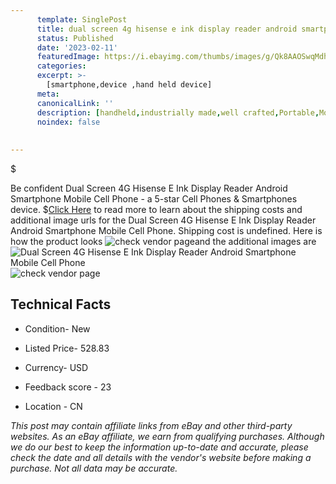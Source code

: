 ```yaml
---
      template: SinglePost
      title: dual screen 4g hisense e ink display reader android smartphone mobile cell phone
      status: Published
      date: '2023-02-11'
      featuredImage: https://i.ebayimg.com/thumbs/images/g/Qk8AAOSwqMdhJFLK/s-l225.jpg
      categories: 
      excerpt: >-
        [smartphone,device ,hand held device]
      meta:
      canonicalLink: ''
      description: [handheld,industrially made,well crafted,Portable,Mobile,Compact,Convenient,Lightweight,Maneuverable,Man-portable,Miniature,Carriable,Hand-held,Light,Holdable,Transportable,Mobile device,Pocket-sized,On-the-go,Wireless,Cordless,Compact size,Convenient size, smartphone,device ,hand held device]
      noindex: false
      
        
---
```

$

Be confident Dual Screen 4G Hisense E Ink Display Reader Android Smartphone Mobile Cell Phone - a 5-star Cell Phones & Smartphones device.
$[Click Here](https://www.ebay.com/itm/174906012292?hash=item28b935f284%3Ag%3AQk8AAOSwqMdhJFLK&mkevt=1&mkcid=1&mkrid=711-53200-19255-0&campid=%253CePNCampaignId%253E&customid=%253CreferenceId%253E&toolid=10049) to read more to learn about the shipping costs and additional image urls for the Dual Screen 4G Hisense E Ink Display Reader Android Smartphone Mobile Cell Phone. Shipping cost is undefined. Here is how the product looks ![check vendor page](https://i.ebayimg.com/thumbs/images/g/Qk8AAOSwqMdhJFLK/s-l225.jpg)and the additional images are![Dual Screen 4G Hisense E Ink Display Reader Android Smartphone Mobile Cell Phone](https://i.ebayimg.com/images/g/Qk8AAOSwqMdhJFLK/s-l960.jpg)![check vendor page](https://origin-galleryplus.ebayimg.com/ws/web/174906012292_2_0_1/225x225.jpg,https://origin-galleryplus.ebayimg.com/ws/web/174906012292_3_0_1/225x225.jpg,https://origin-galleryplus.ebayimg.com/ws/web/174906012292_4_0_1/225x225.jpg,https://origin-galleryplus.ebayimg.com/ws/web/174906012292_5_0_1/225x225.jpg,https://origin-galleryplus.ebayimg.com/ws/web/174906012292_6_0_1/225x225.jpg,https://origin-galleryplus.ebayimg.com/ws/web/174906012292_7_0_1/225x225.jpg,https://origin-galleryplus.ebayimg.com/ws/web/174906012292_8_0_1/225x225.jpg,https://origin-galleryplus.ebayimg.com/ws/web/174906012292_9_0_1/225x225.jpg,https://origin-galleryplus.ebayimg.com/ws/web/174906012292_10_0_1/225x225.jpg,https://origin-galleryplus.ebayimg.com/ws/web/174906012292_11_0_1/225x225.jpg,https://origin-galleryplus.ebayimg.com/ws/web/174906012292_12_0_1/225x225.jpg)



 ## Technical Facts 



     
      

 - Condition- New 


      

 - Listed Price- 528.83 


      

 - Currency- USD 


      

 - Feedback score - 23 


      

 - Location - CN 


      
      

 *_This post may contain affiliate links from eBay and other third-party websites. As an eBay affiliate, we earn from qualifying purchases. Although we do our best to keep the information up-to-date and accurate, please check the date and all details with the vendor's website before making a purchase. Not all data may be accurate._*






